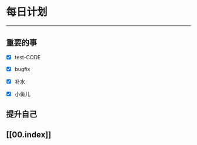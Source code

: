 
# 每日计划
---
## 重要的事

- [x]  test-CODE
- [x]  bugfix
- [x]  补水
- [x] 小鱼儿



## 提升自己

  



## [[00.index]]










